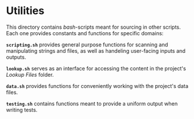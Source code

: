 # Utilities

This directory contains _bash_-scripts meant for sourcing in other scripts. Each one provides constants and functions for specific domains:

**`scripting.sh`** provides general purpose functions for scanning and manipulating strings and files, as well as handeling user-facing inputs and outputs.

**`lookup.sh`** serves as an interface for accessing the content in the project's _Lookup Files_ folder.

**`data.sh`** provides functions for conveniently working with the project's data files.

**`testing.sh`** contains functions meant to provide a uniform output when writing tests.
